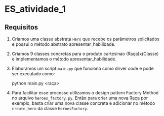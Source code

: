 # ES_atividade_1

## Requisitos

1. Criamos uma classe abstrata `Hero` que recebe os parâmetros solicitados e possui o método abstrato apresentar_habilidade.

2. Criamos 9 classes concretas para o produto cartesinao (Raça)x(Classe) e implementamos o método apresentar_habilidade.

3. Elaboramos um script `main.py` que funciona como driver code e pode ser executado como:

    python main.py <raça> <classe> <nome>

4. Para facilitar esse processo utilizamos o design pattern Factory Method no arquivo `heroes_factory.py`. Então para criar uma nova Raça por exemplo, basta criar uma nova classe concreta e adicionar no método `create_hero` da classe `HeroesFactory`.
